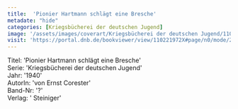 ```yaml
---
title:  'Pionier Hartmann schlägt eine Bresche'
metadate: "hide"
categories: [Kriegsbücherei der deutschen Jugend]
image: '/assets/images/coverart/Kriegsbücherei der deutschen Jugend/110221972X_00000010.jpg'
visit: 'https://portal.dnb.de/bookviewer/view/110221972X#page/n0/mode/2up'
---
```

Titel: 'Pionier Hartmann schlägt eine Bresche' <br>
Serie: 'Kriegsbücherei der deutschen Jugend' <br>
Jahr: '1940' <br>
AutorIn: 'von Ernst Corester' <br>
Band-Nr: '?' <br>
Verlag: ' Steiniger'